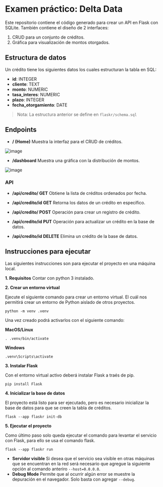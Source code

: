 # Examen práctico: Delta Data 

Este repositorio contiene el código generado para crear un API en Flask con SQLite.
También contiene el diseño de 2 interfaces:
1. CRUD para un conjunto de créditos.
2. Gráfica para visualización de montos otorgados.

## Estructura de datos

Un crédito tiene los siguientes datos los cuales estructuran la tabla en SQL:
- **id**: INTEGER
- **cliente**: TEXT
- **monto**: NUMERIC
- **tasa_interes**: NUMERIC
- **plazo**: INTEGER
- **fecha_otorgamiento**: DATE

>Nota: La estructura anterior se define en `flaskr/schema.sql`

## Endpoints

- **/ (Home)**
Muestra la interfaz para el CRUD de créditos.

![image](https://github.com/user-attachments/assets/82d176cf-1164-42af-b850-8b8598c8f873)

- **/dashboard**
Muestra una gráfica con la distribución de montos.

![image](https://github.com/user-attachments/assets/6a8af26f-ff81-4dc6-a17e-a015b3affa7a)


### API

- **/api/credito/ GET**
Obtiene la lista de créditos ordenados por fecha.

- **/api/credito/id GET**
Retorna los datos de un crédito en específico.

- **/api/credito/ POST**
Operación para crear un registro de crédito.

- **/api/credito/id PUT**
Operación para actualizar un crédito en la base de datos.

- **/api/credito/id DELETE**
Elimina un crédito de la base de datos.

## Instrucciones para ejecutar
Las siguientes instrucciones son para ejecutar el proyecto en una máquina local.

**1. Requisitos**
Contar con python 3 instalado.

**2. Crear un entorno virtual**

Ejecute el siguiente comando para crear un entorno virtual. El cuál nos permitirá crear un entorno de Python aislado de otros proyectos.

```
python -m venv .venv
```

Una vez creado podrá activarlos con el siguiente comando:

**MacOS/Linux**
```
. .venv/bin/activate
```
**Windows**
```
.venv\Scripts\activate
```

**3. Instalar Flask**

Con el entorno virtual activo deberá instalar Flask a traés de pip.

```
pip install Flask
```

**4. Inicializar la base de datos**

El proyecto está listo para ser ejecutado, pero es necesario inicializar la base de datos para que se creen la tabla de créditos.

```
flask --app flaskr init-db
```

**5. Ejecutar el proyecto**

Como último paso solo queda ejecutar el comando para levantar el servicio con Flask, para ello se usa el comando flask.

```
flask --app flaskr run
```
- **Servidor visible**
Si desea que el servicio sea visible en otras máquinas que se encuentran en la red será necesario que agregue la siguiente opción al comando anteriro `--host=0.0.0.0`.
- **Debug Mode**
Permite que al ocurrir algún error se muestre la depuración en el navegador. Solo basta con agregar `--debug`.
